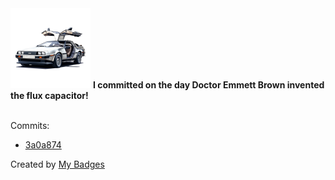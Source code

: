 <img src="https://github.com/my-badges/my-badges/blob/master/src/all-badges/delorean/delorean.png?raw=true" alt="I committed on the day Doctor Emmett Brown invented the flux capacitor!" title="I committed on the day Doctor Emmett Brown invented the flux capacitor!" width="128">
<strong>I committed on the day Doctor Emmett Brown invented the flux capacitor!</strong>
<br><br>

Commits:

- <a href="https://github.com/ccamel/ccamel/commit/3a0a874b7708c2a8fad7ed1167910c878deac48e">3a0a874</a>


Created by <a href="https://github.com/my-badges/my-badges">My Badges</a>